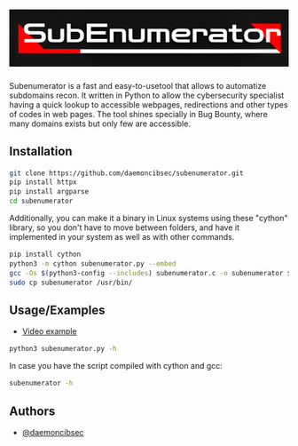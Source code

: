 <h1 align="center">
  <img src="https://github.com/daemoncibsec/subenumerator/blob/main/subenumerator-logo.png" alt="subenumerator" width="1000px">
  <br>
</h1>

Subenumerator is a fast and easy-to-usetool that allows to automatize subdomains recon. It written in Python to allow the cybersecurity specialist having a quick lookup to accessible webpages, redirections and other types of codes in web pages. The tool shines specially in Bug Bounty, where many domains exists but only few are accessible.

## Installation

```bash
git clone https://github.com/daemoncibsec/subenumerator.git
pip install httpx
pip install argparse
cd subenumerator
```

Additionally, you can make it a binary in Linux systems using these "cython" library, so you don't have to move between folders, and have it implemented in your system as well as with other commands.

```bash
pip install cython
python3 -m cython subenumerator.py --embed
gcc -Os $(python3-config --includes) subenumerator.c -o subenumerator $(python3-config --ldflags --embed)
sudo cp subenumerator /usr/bin/
```
## Usage/Examples

- [Video example](https://www.instagram.com/reel/DH9HUYUOoHo/?utm_source=ig_web_copy_link&igsh=MzRlODBiNWFlZA==)

```bash
python3 subenumerator.py -h
```

In case you have the script compiled with cython and gcc:

```bash
subenumerator -h
```
## Authors

- [@daemoncibsec](https://www.github.com/daemoncibsec)

